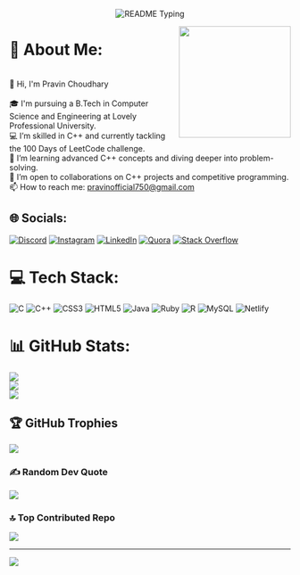<!--

### Hi there 👋

**PravinChoudhary/PravinChoudhary** is a ✨ _special_ ✨ repository because its `README.md` (this file) appears on your GitHub profile.

Here are some ideas to get you started:

- 🔭 I’m currently working on solving LeetCode problems.
- 🌱 I’m currently learning advanced C++ concepts.
- 👯 I’m looking to collaborate on C++ projects and competitive programming.
- 🤔 I’m looking for help with problem-solving techniques.
- 💬 Ask me about C++ and competitive programming.
- 📫 How to reach me: pravinofficial750@gmail.com
- 😄 Pronouns: He/Him
- ⚡ Fun fact: My roommate humorously claims to have broken a world record in javelin by throwing it 10,000 meters away.

-->

<p align="center">
  <img src="https://readme-typing-svg.demolab.com/?lines=Hello+user%F0%9F%99%8B%E2%80%8D%E2%99%82%EF%B8%8F;Welcome+to+my+GitHub+profile!;My+name+is+Pravin+Choudhary;I+am+an+emerging+technologist;I+am+currently+tackling+the+100+Days+of+LeetCode+challenge&font=Consolas&color=50C878&size=22&center=true&width=800&height=50&duration=2900&pause=1000" alt="README Typing">
</p>

<a href="https://linkedin.com/in/pravin-choudhary750" target="_blank">
  <img align="right" src="https://github.com/PravinChoudhary/PravinChoudhary/blob/main/your-profile-image.png" height="200px" />
</a>


# 💫 About Me:
<br>👋 Hi, I'm Pravin Choudhary<br><br>🎓 I'm pursuing a B.Tech in Computer Science and Engineering at Lovely Professional University.  <br>💻 I’m skilled in C++ and currently tackling the 100 Days of LeetCode challenge.  <br>🌱 I’m learning advanced C++ concepts and diving deeper into problem-solving.  <br>🤝 I’m open to collaborations on C++ projects and competitive programming.  <br>📫 How to reach me: pravinofficial750@gmail.com  <br>


## 🌐 Socials:
[![Discord](https://img.shields.io/badge/Discord-%237289DA.svg?logo=discord&logoColor=white)](https://discord.gg/https://discord.gg/CZSh7zbg) [![Instagram](https://img.shields.io/badge/Instagram-%23E4405F.svg?logo=Instagram&logoColor=white)](https://instagram.com/__2003___pravin) [![LinkedIn](https://img.shields.io/badge/LinkedIn-%230077B5.svg?logo=linkedin&logoColor=white)](https://linkedin.com/in/pravin-choudhary750) [![Quora](https://img.shields.io/badge/Quora-%23B92B27.svg?logo=Quora&logoColor=white)](https://quora.com/profile/Pravin-Choudhary-303) [![Stack Overflow](https://img.shields.io/badge/-Stackoverflow-FE7A16?logo=stack-overflow&logoColor=white)](https://stackoverflow.com/users/pravin-choudhary) 

# 💻 Tech Stack:
![C](https://img.shields.io/badge/c-%2300599C.svg?style=flat&logo=c&logoColor=white) ![C++](https://img.shields.io/badge/c++-%2300599C.svg?style=flat&logo=c%2B%2B&logoColor=white) ![CSS3](https://img.shields.io/badge/css3-%231572B6.svg?style=flat&logo=css3&logoColor=white) ![HTML5](https://img.shields.io/badge/html5-%23E34F26.svg?style=flat&logo=html5&logoColor=white) ![Java](https://img.shields.io/badge/java-%23ED8B00.svg?style=flat&logo=openjdk&logoColor=white) ![Ruby](https://img.shields.io/badge/ruby-%23CC342D.svg?style=flat&logo=ruby&logoColor=white) ![R](https://img.shields.io/badge/r-%23276DC3.svg?style=flat&logo=r&logoColor=white) ![MySQL](https://img.shields.io/badge/mysql-4479A1.svg?style=flat&logo=mysql&logoColor=white) ![Netlify](https://img.shields.io/badge/netlify-%23000000.svg?style=flat&logo=netlify&logoColor=#00C7B7)
# 📊 GitHub Stats:
![](https://github-readme-stats.vercel.app/api?username=PravinChoudhary11&theme=dark&hide_border=false&include_all_commits=true&count_private=true)<br/>
![](https://github-readme-streak-stats.herokuapp.com/?user=PravinChoudhary11&theme=dark&hide_border=false)<br/>
![](https://github-readme-stats.vercel.app/api/top-langs/?username=PravinChoudhary11&theme=dark&hide_border=false&include_all_commits=true&count_private=true&layout=compact)

## 🏆 GitHub Trophies
![](https://github-profile-trophy.vercel.app/?username=PravinChoudhary11&theme=radical&no-frame=false&no-bg=false&margin-w=4)

### ✍️ Random Dev Quote
![](https://quotes-github-readme.vercel.app/api?type=horizontal&theme=radical)

### 🔝 Top Contributed Repo
![](https://github-contributor-stats.vercel.app/api?username=PravinChoudhary11&limit=5&theme=dark&combine_all_yearly_contributions=true)

---
[![](https://visitcount.itsvg.in/api?id=PravinChoudhary11&icon=6&color=1)](https://visitcount.itsvg.in)

<!-- Proudly created with GPRM ( https://gprm.itsvg.in ) -->
